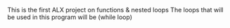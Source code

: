 This is the first ALX project on functions & nested loops
The loops that will be used in this program will be (while loop)
